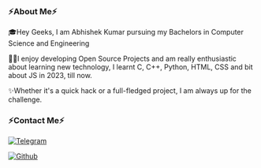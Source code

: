 ### ⚡About Me⚡

🎓Hey Geeks, I am Abhishek Kumar pursuing my Bachelors in Computer Science and Engineering

👨‍💻I enjoy developing Open Source Projects and am really enthusiastic about learning new technology, I learnt C, C++, Python, HTML, CSS and bit about JS in 2023, till now.

✨Whether it's a quick hack or a full-fledged project, I am always up for the challenge.

### ⚡Contact Me⚡
[![Telegram](https://img.shields.io/badge/Telegram-2CA5E0?style=for-the-badge&logo=telegram&logoColor=white)](https://t.me/AbhiCracker001)

[![Github](https://img.shields.io/badge/GitHub-000000?style=for-the-badge&logo=GitHub&logoColor=white)](https://github.com/AbhiCrackerOfficial)
